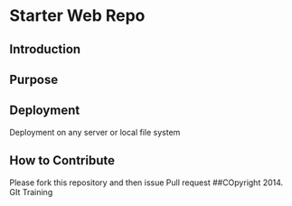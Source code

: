 # Starter Web Repo

## Introduction
## Purpose
## Deployment
Deployment on any server or local file system
## How to Contribute
Please fork this repository and then issue Pull request
##COpyright
2014. GIt Training

